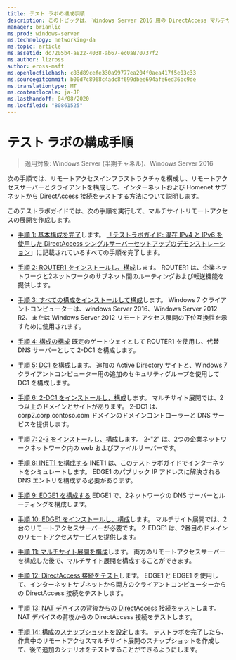 ```yaml
---
title: テスト ラボの構成手順
description: このトピックは、「Windows Server 2016 用の DirectAccess マルチサイト展開のテストラボガイド」の一部です。
manager: brianlic
ms.prod: windows-server
ms.technology: networking-da
ms.topic: article
ms.assetid: dc7205b4-a822-4038-ab67-ec0a870737f2
ms.author: lizross
author: eross-msft
ms.openlocfilehash: c83d89cefe330a99777ea204f0aea417f5e03c33
ms.sourcegitcommit: b00d7c8968c4adc8f699dbee694afe6ed36bc9de
ms.translationtype: MT
ms.contentlocale: ja-JP
ms.lasthandoff: 04/08/2020
ms.locfileid: "80861525"
---
```

# <a name="steps-for-configuring-the-test-lab"></a>テスト ラボの構成手順

>適用対象: Windows Server (半期チャネル)、Windows Server 2016

次の手順では、リモートアクセスインフラストラクチャを構成し、リモートアクセスサーバーとクライアントを構成して、インターネットおよび Homenet サブネットから DirectAccess 接続をテストする方法について説明します。  
  
このテストラボガイドでは、次の手順を実行して、マルチサイトリモートアクセスの展開を作成します。  
  
-   [手順 1: 基本構成を完了](assetId:///9eb4a9ba-9118-4ea3-8963-e643ec81c3ed)します。 [「テストラボガイド: 混在 IPv4 と IPv6 を使用した DirectAccess シングルサーバーセットアップのデモンストレーション](https://go.microsoft.com/fwlink/p/?LinkId=237004)」に記載されているすべての手順を完了します。  
  
-   [手順 2: ROUTER1 をインストールし、構成](assetId:///e4b1a298-d5b0-410e-970b-c5358a9378f9)します。 ROUTER1 は、企業ネットワークと2ネットワークのサブネット間のルーティングおよび転送機能を提供します。  
  
-   [手順 3: すべての構成をインストールして構成](assetId:///6cbee1b5-f6f6-443f-8fa9-31cc5c05a0ee)します。 Windows 7 クライアントコンピューターは、windows Server 2016、Windows Server 2012 R2、または Windows Server 2012 リモートアクセス展開の下位互換性を示すために使用されます。  
  
-   [手順 4: 構成の構成](assetId:///a0ee655e-c01e-4bf3-a7b3-064e9614f810) 既定のゲートウェイとして ROUTER1 を使用し、代替 DNS サーバーとして 2-DC1 を構成します。  
  
-   [手順 5: DC1 を構成](assetId:///205ca795-93ce-4e53-aa6b-b44c87f0e14a)します。 追加の Active Directory サイトと、Windows 7 クライアントコンピューター用の追加のセキュリティグループを使用して DC1 を構成します。  
  
-   [手順 6: 2-DC1 をインストールし、構成](assetId:///16752f61-edbf-4ff4-9d7a-e2077b66a127)します。 マルチサイト展開では、2つ以上のドメインとサイトがあります。 2-DC1 は、corp2.corp.contoso.com ドメインのドメインコントローラーと DNS サービスを提供します。  
  
-   [手順 7: 2-3 をインストールし、構成](assetId:///7d04b54e-590a-4d33-9766-415789859f29)します。 2-"2" は、2つの企業ネットワークネットワーク内の web およびファイルサーバーです。  
  
-   [手順 8: INET1 を構成する](assetId:///8ecc0b63-8626-4939-8d26-3d51d051d231) INET1 は、このテストラボガイドでインターネットをシミュレートします。 EDGE1 のパブリック IP アドレスに解決される DNS エントリを構成する必要があります。  
  
-   [手順 9: EDGE1 を構成する](assetId:///562744dc-30f6-42fa-bd5f-60a013b2179e) EDGE1 で、2ネットワークの DNS サーバーとルーティングを構成します。  
  
-   [手順 10: EDGE1 をインストールし、構成](assetId:///1938c4f3-ca96-475d-9f2e-6bea3b7a4130)します。 マルチサイト展開では、2台のリモートアクセスサーバーが必要です。 2-EDGE1 は、2番目のドメインのリモートアクセスサービスを提供します。  
  
-   [手順 11: マルチサイト展開を構成](assetId:///537e4b68-043f-49c9-94d8-15ce8c4b18e2)します。 両方のリモートアクセスサーバーを構成した後で、マルチサイト展開を構成することができます。  
  
-   [手順 12: DirectAccess 接続をテスト](assetId:///aa293b5d-4b6f-4004-95f3-0ab54804b15c)します。 EDGE1 と EDGE1 を使用して、インターネットサブネットから両方のクライアントコンピューターからの DirectAccess 接続をテストします。  
  
-   [手順 13: NAT デバイスの背後からの DirectAccess 接続をテスト](assetId:///41f8195b-00a1-4991-9db8-3703514dbe0c)します。 NAT デバイスの背後からの DirectAccess 接続をテストします。  
  
-   [手順 14: 構成のスナップショットを設定](assetId:///7b56d5c9-c334-463e-9e29-d652ca110d84)します。 テストラボを完了したら、作業中のリモートアクセスマルチサイト展開のスナップショットを作成して、後で追加のシナリオをテストすることができるようにします。  
  


